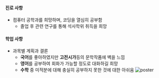 #### 진로 사항
  - 컴퓨터 공학과를 희망하며, 코딩을 열심히 공부함
    - 졸업 후 관련 연구를 통해 석사학위 취득을 희망

#### 학업 사항
  - 과목별 계획과 결론
    - **국어**를 좋아하였지만 **고전시가**등의 문학작품에 벽을 느낌
    - **영어**를 공부하여 회화가 가능할 정도로 대화하길 희망
    - **수학** 중 미적분에 대해 충실히 공부하지 못한 것에 대한 아쉬움
    ![poster](images/1.jpg)